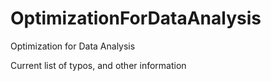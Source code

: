 # OptimizationForDataAnalysis
Optimization for Data Analysis

Current list of typos, and other information
